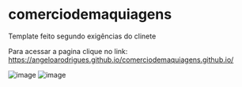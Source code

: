 # comerciodemaquiagens
Template feito segundo exigências do clinete

Para acessar a pagina clique no link: https://angeloarodrigues.github.io/comerciodemaquiagens.github.io/

![image](https://user-images.githubusercontent.com/60827025/138947130-3736f37b-ffc4-4912-9962-378b243d880a.png)
![image](https://user-images.githubusercontent.com/60827025/138947197-f7968768-86bd-4bad-85e3-ff83bf518060.png)
